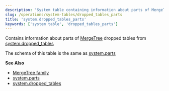 ```yaml
---
description: 'System table containing information about parts of MergeTree dropped tables from `system.dropped_tables`'
slug: /operations/system-tables/dropped_tables_parts
title: 'system.dropped_tables_parts'
keywords: ['system table', 'dropped_tables_parts']
---
```


Contains information about parts of [MergeTree](../../engines/table-engines/mergetree-family/mergetree.md) dropped tables from [system.dropped_tables](./dropped_tables.md)

The schema of this table is the same as [system.parts](./parts.md)

**See Also**

- [MergeTree family](../../engines/table-engines/mergetree-family/mergetree.md)
- [system.parts](./parts.md)
- [system.dropped_tables](./dropped_tables.md)

